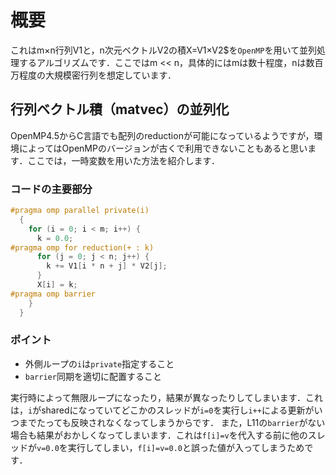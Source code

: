 ﻿# 概要
これはm×n行列V1と，n次元ベクトルV2の積X=V1×V2$を```OpenMP```を用いて並列処理するアルゴリズムです．ここではm << n，具体的にはmは数十程度，nは数百万程度の大規模密行列を想定しています．


## 行列ベクトル積（matvec）の並列化
OpenMP4.5からC言語でも配列のreductionが可能になっているようですが，環境によってはOpenMPのバージョンが古くで利用できないこともあると思います．ここでは，一時変数を用いた方法を紹介します．

### コードの主要部分
```C {.line-numbers}
#pragma omp parallel private(i)
  {
    for (i = 0; i < m; i++) {
      k = 0.0;
#pragma omp for reduction(+ : k)
      for (j = 0; j < n; j++) {
        k += V1[i * n + j] * V2[j];
      }
      X[i] = k;
#pragma omp barrier
    }
  }
```

### ポイント

- 外側ループの```i```は```private```指定すること
- ```barrier```同期を適切に配置すること

実行時によって無限ループになったり，結果が異なったりしてしまいます．これは，```i```がsharedになっていてどこかのスレッドが```i=0```を実行し```i++```による更新がいつまでたっても反映されなくなってしまうからです．
また，L11の```barrier```がない場合も結果がおかしくなってしまいます．これは```f[i]=v```を代入する前に他のスレッドが```v=0.0```を実行してしまい，```f[i]=v=0.0```と誤った値が入ってしまうためです．
